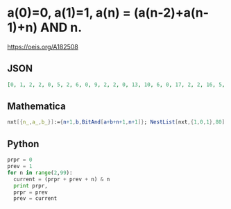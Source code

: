 # a\(0\)\=0, a\(1\)\=1, a\(n\) \= \(a\(n\-2\)\+a\(n\-1\)\+n\) AND n\.
https://oeis.org/A182508
## JSON
```JSON
[0, 1, 2, 2, 0, 5, 2, 6, 0, 9, 2, 2, 0, 13, 10, 6, 0, 17, 2, 2, 16, 5, 2, 22, 16, 25, 2, 18, 16, 29, 10, 6, 32, 1, 2, 34, 0, 5, 34, 6, 0, 41, 2, 2, 32, 13, 10, 6, 0, 49, 34, 2, 16, 5, 2, 54, 48, 25, 2, 18, 16, 29, 42, 6, 64, 1, 2, 66, 0, 5, 66, 6]
```
## Mathematica
```Mathematica
nxt[{n_,a_,b_}]:={n+1,b,BitAnd[a+b+n+1,n+1]}; NestList[nxt,{1,0,1},80][[All,2]] (* _Harvey P. Dale_, Nov 19 2021 *)
```
## Python
```Python
prpr = 0
prev = 1
for n in range(2,99):
  current = (prpr + prev + n) & n
  print prpr,
  prpr = prev
  prev = current
```

